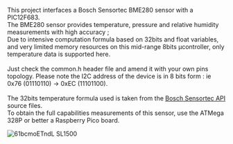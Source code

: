 This project interfaces a Bosch Sensortec BME280 sensor with a PIC12F683.<br>
The BME280 sensor provides temperature, pressure and relative humidity measurements with high accuracy ;<br>
Due to intensive computation formula based on 32bits and float variables, and very limited memory resources on this mid-range 8bits µcontroller, only temperature data is supported here.<br>
<br>
Just check the common.h header file and amend it with your own pins topology. Please note the I2C address of the device is in 8 bits form : ie 0x76 (01110110) -> 0xEC (11101100).<br>
<br>
The 32bits temperature formula used is taken from the <a href="https://github.com/boschsensortec/BME280_SensorAPI">Bosch Sensortec API</a> source files.
<br>
To obtain the full capabilities measurements of this sensor, use the ATMega 328P or better a Raspberry Pico board.
<br>


![61bcmoETndL _SL1500_](https://github.com/user-attachments/assets/8eac7edd-9160-4d39-a06b-aabecba67b22)
